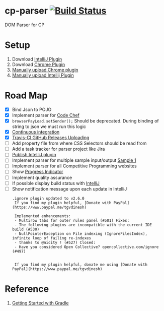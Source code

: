 # cp-parser [![Build Status](https://travis-ci.org/tgvdinesh/cp-parser.svg?branch=new-template-adaptation)](https://travis-ci.org/tgvdinesh/cp-parser)
DOM Parser for CP


# Setup
1. Download [IntelliJ Plugin](https://github.com/tgvdinesh/cp-parser/releases/tag/1.0)
2. Download [Chrome Plugin](https://github.com/jmerle/chelper-companion/tree/feature/universal)
3. [Manually upload Chrome plugin](https://developer.chrome.com/extensions/getstarted#manifest)
4. [Manually upload Intellij Plugin](https://www.jetbrains.com/help/idea/installing-a-plugin-from-disk.html)


# Road Map
- [x] Bind Json to POJO
- [x] Implement parser for [Code Chef](https://www.codechef.com/)
- [x] ```browserPayLoad.setSender();``` Should be deprecated. During binding of string to json we must run this logic
- [x] [Continuous integration](https://github.com/marketplace/category/continuous-integration)
- [x] [Travis-CI GitHub Releases Uploading](https://docs.travis-ci.com/user/deployment/releases/)
- [ ] Add property file from where CSS Selectors should be read from
- [ ] Add a task tracker for parser project like Jira
- [ ] [Publish IntelliJ plugin](https://www.jetbrains.org/intellij/sdk/docs/basics/getting_started/publishing_plugin.html)
- [ ] Implement parser for multiple sample input/output [Sample 1](https://www.hackerrank.com/challenges/30-conditional-statements/problem)
- [ ] Implement parser for all Competitive Programming websites
- [ ] Show [Progress Indicator](https://github.com/JetBrains/intellij-community/search?utf8=%E2%9C%93&q=ProgressIndicator&type=)
- [ ] Implement quality assurance
- [ ] If possible display build status with [IntelliJ](https://confluence.jetbrains.com/display/ALL/JetBrains+on+GitHub)
- [ ] Show notification message upon each update in IntelliJ
    ```
    .ignore plugin updated to v2.6.0 
     If you find my plugin helpful, [Donate with PayPal](https://www.paypal.me/tgvdinesh)
     
     Implemented enhancements:
     - Multirow tabs for outer rules panel (#501) Fixes:
     - The following plugins are incompatible with the current IDE build (#530)
     - NullPointerException on File indexing (IgnoreFilesIndex), infinite loop of failing re-indexes
     - thanks to @nicity ! (#527) Closed:
     - Have you considered Open Collective? opencollective.com/ignore (#497)  
    
    
     If you find my plugin helpful, donate me using [Donate with PayPal](https://www.paypal.me/tgvdinesh)
     ```

# Reference
1. [Getting Started with Gradle](http://www.jetbrains.org/intellij/sdk/docs/tutorials/build_system/prerequisites.html)